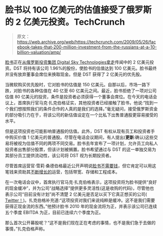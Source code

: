 # 脸书以 100 亿美元的估值接受了俄罗斯的 2 亿美元投资。TechCrunch

> 原文：<https://web.archive.org/web/https://techcrunch.com/2009/05/26/facebook-takes-that-200-million-investment-from-the-russians-at-a-10-billion-valuation/amp/>

<amp-img class="size-full wp-image-67487 alignright amp-wp-enforced-sizes i-amphtml-layout-intrinsic i-amphtml-layout-size-defined" title="piles_money" src="https://web.archive.org/web/20230404100655im_/https://techcrunch.com/wp-content/uploads/2009/05/piles_money.jpg" alt="piles_money" layout="intrinsic" i-amphtml-layout="intrinsic"><i-amphtml-sizer class="i-amphtml-sizer"></i-amphtml-sizer></amp-img>[脸书](https://web.archive.org/web/20230404100655/http://facebook.com/)正在[从俄罗斯投资集团 Digital Sky Technologies](https://web.archive.org/web/20230404100655/http://www.facebook.com/press/releases.php?p=103711)[拿走](https://web.archive.org/web/20230404100655/https://techcrunch.com/2009/05/22/a-new-potential-facebook-investment-at-10-billion-valuation/)传闻中的 2 亿美元投资。DST 将持有该公司 1.96%的股份，使脸书的估值达到 100 亿美元。脸书最终并没有放弃董事会席位来换取现金。但是 DST 获得了 2 亿美元的优先股。

当微软购买优先股时，它对脸书的估值是 150 亿美元。自那以后，市场一路下跌，对脸书的各种估值在 40 亿至 60 亿美元之间。最近，脸书拒绝了一项对公司估值 80 亿美元的投资，条件是投资者必须获得一个董事会席位。在今天的电话会议上，首席执行官马克·扎克伯格证实，其他投资者已经接触了脸书，他说:“找到一个我们想按照我们的条件合作的人真的是我们的选择。”毫无疑问，接受俄罗斯资金的部分吸引力在于，将该公司的新估值设定在一个比私下出售普通股更容易接受的水平。

但是这项投资也可能影响普通股的估值。此外，DST 有权从现有员工和投资者手中购买价值 1 亿美元的普通股。尽管在电话会议期间，有人提出(**更新**:确认)这些交易将被视为估值不同的两项不同交易。脸书去年宣布了一项计划，允许员工向私人投资者出售部分股票，但该计划被搁置。脸书希望通过与 DST 的这一单独交易为其部分员工提供流动性，该公司将 DST 视为长期投资者。

尽管首席运营官·雪莉·桑德伯格最近公开声明说[脸书不需要钱](https://web.archive.org/web/20230404100655/http://www.bloomberg.com/apps/news?pid=newsarchive&sid=aMEQBbgUHDms)，但它肯定可以用这笔钱来资助其[不断增长的](https://web.archive.org/web/20230404100655/https://techcrunch.com/2009/04/16/closing-the-gap-facebook-only-9-million-visitors-away-from-passing-myspace-in-us/)运营，包括带宽、存储和工程成本。

在一次电话会议中，首席执行官马克·扎克伯格表示，这项投资将为脸书提供“良好的现金缓冲”，并为公司“战略选择”提供更多灵活性(这是收购的代码)，尽管他也表示公司“目前没有计划”尚不清楚 2 亿美元是否足以买下它真正想买的公司( [Twitter！](https://web.archive.org/web/20230404100655/https://techcrunch.com/2008/11/24/acquisition-dance-between-facebook-and-twitter-over-for-now/))。扎克伯格补充道:“这项投资对我们来说纯粹是缓冲。这不是我们需要获得正现金流的东西。”他预计脸书 2010 年的现金流将为正，并表示该公司已连续五个季度 EBITDA 为正，目前已连续六个季度为正。

那么首次公开募股呢？“这不是我们现在正在考虑的事情，也不是我们急于去做的事情，”扎克伯格声称。

<amp-analytics data-credentials="include" class="i-amphtml-layout-fixed i-amphtml-layout-size-defined" i-amphtml-layout="fixed"></amp-analytics>